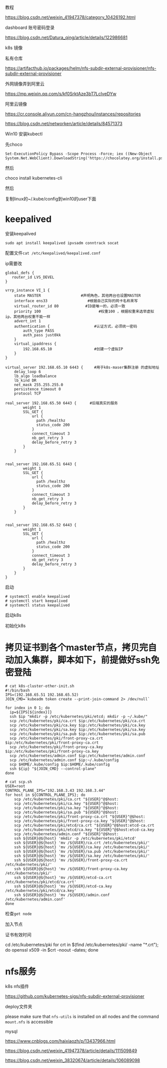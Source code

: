教程

https://blog.csdn.net/weixin_41947378/category_10426192.html



dashboard 账号密码登录

https://blog.csdn.net/Datura_qing/article/details/122986681



k8s 镜像

私有仓库

https://artifacthub.io/packages/helm/nfs-subdir-external-provisioner/nfs-subdir-external-provisioner

外网镜像弄到阿里云

https://mp.weixin.qq.com/s/kf0SrktAze3bT7LcIveDYw



阿里云镜像

https://cr.console.aliyun.com/cn-hangzhou/instances/repositories





https://blog.csdn.net/networken/article/details/84571373



Win10 安装kubectl

先choco

```
Set-ExecutionPolicy Bypass -Scope Process -Force; iex ((New-Object System.Net.WebClient).DownloadString('https://chocolatey.org/install.ps1'))
```



然后

choco install kubernetes-cli



然后

复制linux的~/.kube/config到win10的user下面



# keepalived

安装keepalived

`sudo apt install keepalived ipvsadm conntrack socat`

配置文件`cat /etc/keepalived/keepalived.conf`

ip需要改

```
global_defs {
   router_id LVS_DEVEL
}

vrrp_instance VI_1 {
    state MASTER                  #声明角色，其他两台也设置MASTER
    interface ens33                  #根据自己实际的网卡名称来写
    virtual_router_id 80            #ID是唯一的，必须一致
    priority 100                          #权重100 ，根据权重来选举虚拟ip，其他两台权重不能一样
    advert_int 1
    authentication {                    #认证方式，必须统一密码
        auth_type PASS              
        auth_pass just0kk              
    }
    virtual_ipaddress { 
        192.168.65.10                   #创建一个虚拟IP
    }
}

virtual_server 192.168.65.10 6443 {     #用于k8s-maser集群注册 的虚拟地址
    delay_loop 6
    lb_algo loadbalance
    lb_kind DR
    net_mask 255.255.255.0
    persistence_timeout 0
    protocol TCP

real_server 192.168.65.50 6443 {      #后端真实的服务
        weight 1
        SSL_GET {
            url {
              path /healthz
              status_code 200
            }
            connect_timeout 3
            nb_get_retry 3
            delay_before_retry 3
        }
    }


real_server 192.168.65.51 6443 {
        weight 1
        SSL_GET {
            url {
              path /healthz
              status_code 200
            }
            connect_timeout 3
            nb_get_retry 3
            delay_before_retry 3
        }
    }


real_server 192.168.65.52 6443 {
        weight 1
        SSL_GET {
            url {
              path /healthz
              status_code 200
            }
            connect_timeout 3
            nb_get_retry 3
            delay_before_retry 3
        }
    }
}

```



启动

```
# systemctl enable keepalived
# systemctl start keepalived
# systemctl status keepalived
```



启动k8s



初始化k8s



# 拷贝证书到各个master节点，拷贝完自动加入集群，脚本如下，前提做好ssh免密登陆



```
# cat k8s-cluster-other-init.sh
#!/bin/bash
IPS=(192.168.65.51 192.168.65.52)
JOIN_CMD=`kubeadm token create --print-join-command 2> /dev/null`

for index in 0 1; do
  ip=${IPS[${index}]}
  ssh $ip "mkdir -p /etc/kubernetes/pki/etcd; mkdir -p ~/.kube/"
  scp /etc/kubernetes/pki/ca.crt $ip:/etc/kubernetes/pki/ca.crt
  scp /etc/kubernetes/pki/ca.key $ip:/etc/kubernetes/pki/ca.key
  scp /etc/kubernetes/pki/sa.key $ip:/etc/kubernetes/pki/sa.key
  scp /etc/kubernetes/pki/sa.pub $ip:/etc/kubernetes/pki/sa.pub
  scp /etc/kubernetes/pki/front-proxy-ca.crt $ip:/etc/kubernetes/pki/front-proxy-ca.crt
  scp /etc/kubernetes/pki/front-proxy-ca.key $ip:/etc/kubernetes/pki/front-proxy-ca.key
  scp /etc/kubernetes/admin.conf $ip:/etc/kubernetes/admin.conf
  scp /etc/kubernetes/admin.conf $ip:~/.kube/config
  scp $HOME/.kube/config $ip:$HOME/.kube/config
  ssh ${ip} "${JOIN_CMD} --control-plane"
done
```



```
# cat scp.sh
USER=root
CONTROL_PLANE_IPS="192.168.3.43 192.168.3.44"
for host in ${CONTROL_PLANE_IPS}; do
    scp /etc/kubernetes/pki/ca.crt "${USER}"@$host:
    scp /etc/kubernetes/pki/ca.key "${USER}"@$host:
    scp /etc/kubernetes/pki/sa.key "${USER}"@$host:
    scp /etc/kubernetes/pki/sa.pub "${USER}"@$host:
    scp /etc/kubernetes/pki/front-proxy-ca.crt "${USER}"@$host:
    scp /etc/kubernetes/pki/front-proxy-ca.key "${USER}"@$host:
    scp /etc/kubernetes/pki/etcd/ca.crt "${USER}"@$host:etcd-ca.crt
    scp /etc/kubernetes/pki/etcd/ca.key "${USER}"@$host:etcd-ca.key
    scp /etc/kubernetes/admin.conf "${USER}"@$host:
    ssh ${USER}@${host} 'mkdir -p /etc/kubernetes/pki/etcd'
    ssh ${USER}@${host} 'mv /${USER}/ca.crt /etc/kubernetes/pki/'
    ssh ${USER}@${host} 'mv /${USER}/ca.key /etc/kubernetes/pki/'
    ssh ${USER}@${host} 'mv /${USER}/sa.pub /etc/kubernetes/pki/'
    ssh ${USER}@${host} 'mv /${USER}/sa.key /etc/kubernetes/pki/'
    ssh ${USER}@${host} 'mv /${USER}/front-proxy-ca.crt /etc/kubernetes/pki/'
    ssh ${USER}@${host} 'mv /${USER}/front-proxy-ca.key /etc/kubernetes/pki/'
    ssh ${USER}@${host} 'mv /${USER}/etcd-ca.crt /etc/kubernetes/pki/etcd/ca.crt'
    ssh ${USER}@${host} 'mv /${USER}/etcd-ca.key /etc/kubernetes/pki/etcd/ca.key'
    ssh ${USER}@${host} 'mv /${USER}/admin.conf /etc/kubernetes/admin.conf'
done
```



检查`get node`



加入节点



证书有效时间

cd /etc/kubernetes/pki for crt in $(find /etc/kubernetes/pki/ -name "*.crt"); do openssl x509 -in $crt -noout -dates; done 



# nfs服务





k8s nfs插件

https://github.com/kubernetes-sigs/nfs-subdir-external-provisioner

deploy文件夹

please make sure that `nfs-utils` is installed on all nodes and the command `mount.nfs` is accessible



mysql 

https://www.cnblogs.com/haixiaozh/p/13437966.html

https://blog.csdn.net/weixin_41947378/article/details/111509849

https://blog.csdn.net/weixin_38320674/article/details/106089098
